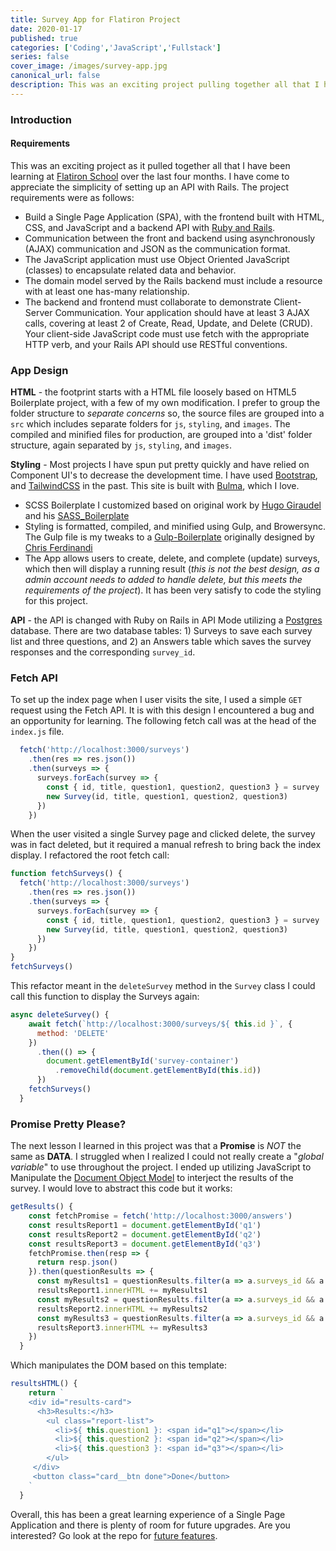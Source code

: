 ```yaml
---
title: Survey App for Flatiron Project
date: 2020-01-17
published: true
categories: ['Coding','JavaScript','Fullstack']
series: false
cover_image: /images/survey-app.jpg
canonical_url: false
description: This was an exciting project pulling together all that I have been learning at Flatiron School over the last four months. I have come to appreciate the simplicity of setting up an API with Rails.
---
```

### Introduction

#### Requirements
This was an exciting project as it pulled together all that I have been learning at [Flatiron School](https://flatironschool.com/) over the last four months. I have come to appreciate the simplicity of setting up an API with Rails. The project requirements were as follows:
- Build a Single Page Application (SPA), with the frontend built with HTML, CSS, and JavaScript and a backend API with [Ruby and Rails](https://rubyonrails.org/).
- Communication between the front and backend using asynchronously (AJAX) communication and JSON as the communication format.
- The JavaScript application must use Object Oriented JavaScript (classes) to encapsulate related data and behavior.
- The domain model served by the Rails backend must include a resource with at least one has-many relationship.
- The backend and frontend must collaborate to demonstrate Client-Server Communication. Your application should have at least 3 AJAX calls, covering at least 2 of Create, Read, Update, and Delete (CRUD). Your client-side JavaScript code must use fetch with the appropriate HTTP verb, and your Rails API should use RESTful conventions.

### App Design
**HTML** - the footprint starts with a HTML file loosely based on HTML5 Boilerplate project, with a few of my own modification. I prefer to group the folder structure to *separate concerns* so, the source files are grouped into a `src` which includes separate folders for `js`, `styling`, and `images`. The compiled and minified files for production, are grouped into a 'dist' folder structure, again separated by `js`, `styling`, and `images`.

**Styling** - Most projects I have spun put pretty quickly and have relied on Component UI's to decrease the development time. I have used [Bootstrap](https://getbootstrap.com/), and [TailwindCSS](https://tailwindcss.com/) in the past. This site is built with [Bulma](https://bulma.io/), which I love.
- SCSS Boilerplate I customized based on original work by [Hugo Giraudel](https://hugogiraudel.com/) and his [SASS_Boilerplate](https://github.com/HugoGiraudel/sass-boilerplate)
- Styling is formatted, compiled, and minified using Gulp, and Browersync. The Gulp file is my tweaks to a [Gulp-Boilerplate](https://github.com/cferdinandi/gulp-boilerplate) originally designed by [Chris Ferdinandi](http://gomakethings.com/)
- The App allows users to create, delete, and complete (update) surveys, which then will display a running result (*this is not the best design, as a admin account needs to added to handle delete, but this meets the requirements of the project*). It has been very satisfy to code the styling for this project.

**API** - the API is changed with Ruby on Rails in API Mode utilizing a [Postgres](https://www.postgresql.org/) database. There are two database tables: 1) Surveys to save each survey list and three questions, and 2) an Answers table which saves the survey responses and the corresponding `survey_id`.

### Fetch API
To set up the index page when I user visits the site, I used a simple `GET` request using the Fetch API. It is with this design I encountered a bug and an opportunity for learning. The following fetch call was at the head of the `index.js` file.
```javascript
  fetch('http://localhost:3000/surveys')
    .then(res => res.json())
    .then(surveys => {
      surveys.forEach(survey => {
        const { id, title, question1, question2, question3 } = survey
        new Survey(id, title, question1, question2, question3)
      })
    })
```

When the user visited a single Survey page and clicked delete, the survey was in fact deleted, but it required a manual refresh to bring back the index display. I refactored the root fetch call:
```javascript
function fetchSurveys() {
  fetch('http://localhost:3000/surveys')
    .then(res => res.json())
    .then(surveys => {
      surveys.forEach(survey => {
        const { id, title, question1, question2, question3 } = survey
        new Survey(id, title, question1, question2, question3)
      })
    })
}
fetchSurveys()
```
This refactor meant in the `deleteSurvey` method in the `Survey` class I could call this function to display the Surveys again:
```javascript
async deleteSurvey() {
    await fetch(`http://localhost:3000/surveys/${ this.id }`, {
      method: 'DELETE'
    })
      .then(() => {
        document.getElementById('survey-container')
          .removeChild(document.getElementById(this.id))
      })
    fetchSurveys()
  }
  ```

### Promise Pretty Please?
The next lesson I learned in this project was that a **Promise** is *NOT* the same as **DATA**. I struggled when I realized I could not really create a "*global variable*" to use throughout the project. I ended up utilizing JavaScript to Manipulate the [Document Object Model](https://developer.mozilla.org/en-US/docs/Web/API/Document_Object_Model/Introduction#DOM_and_JavaScript) to interject the results of the survey. I would love to abstract this code but it works:

```javascript
getResults() {
    const fetchPromise = fetch('http://localhost:3000/answers')
    const resultsReport1 = document.getElementById('q1')
    const resultsReport2 = document.getElementById('q2')
    const resultsReport3 = document.getElementById('q3')
    fetchPromise.then(resp => {
      return resp.json()
    }).then(questionResults => {
      const myResults1 = questionResults.filter(a => a.surveys_id && a.responded === 'question1').length
      resultsReport1.innerHTML += myResults1
      const myResults2 = questionResults.filter(a => a.surveys_id && a.responded === 'question2').length
      resultsReport2.innerHTML += myResults2
      const myResults3 = questionResults.filter(a => a.surveys_id && a.responded === 'question3').length
      resultsReport3.innerHTML += myResults3
    })
  }
```
Which manipulates the DOM based on this template:
```javascript
resultsHTML() {
    return `
    <div id="results-card">
      <h3>Results:</h3>
        <ul class="report-list">
          <li>${ this.question1 }: <span id="q1"></span></li>
          <li>${ this.question2 }: <span id="q2"></span></li>
          <li>${ this.question3 }: <span id="q3"></span></li>
        </ul>
     </div>
     <button class="card__btn done">Done</button>
    `
  }
```
Overall, this has been a great learning experience of a Single Page Application and there is plenty of room for future upgrades. Are you interested? Go look at the repo for [future features](https://github.com/eclectic-coding/js-survey-app_frontend/blob/master/Survey-App.md).

